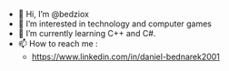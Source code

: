 - 👋 Hi, I’m @bedziox
- 👀 I’m interested in technology and computer games
- 🌱 I’m currently learning  C++ and C#.
- 📫 How to reach me :
  - https://www.linkedin.com/in/daniel-bednarek2001

<!---
bedziox/bedziox is a ✨ special ✨ repository because its `README.md` (this file) appears on your GitHub profile.
You can click the Preview link to take a look at your changes.
--->
